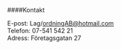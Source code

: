 ####Kontakt

E-post: Lag/ordningAB@hotmail.com<br>
Telefon: 07-541 542 21<br>
Adress: Företagsgatan 27

